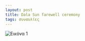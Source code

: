 ```yaml
---
layout: post
title: Dala Sun farewell ceremony
tags: συναυλίες
---
```


![Εικόνα 1](https://chief.github.io/public/images/lives/01-09-2012.jpg)
